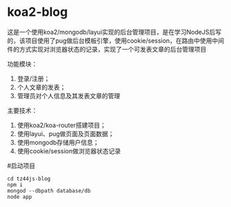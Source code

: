 # koa2-blog

这是一个使用koa2/mongodb/layui实现的后台管理项目，是在学习NodeJS后写的，该项目使用了pug做后台模板引擎，使用cookie/session，在路由中使用中间件的方式实现对浏览器状态的记录，实现了一个可发表文章的后台管理项目

功能模块：
  1. 登录/注册；
  2. 个人文章的发表；
  3. 管理员对个人信息及其发表文章的管理

主要技术：
  1. 使用koa2/koa-router搭建项目；
  2. 使用layui、pug做页面及页面数据；
  3. 使用mongodb存储用户信息；
  4. 使用cookie/session做浏览器状态记录

#启动项目
```shell
cd tz44js-blog
npm i
mongod --dbpath database/db
node app
```
